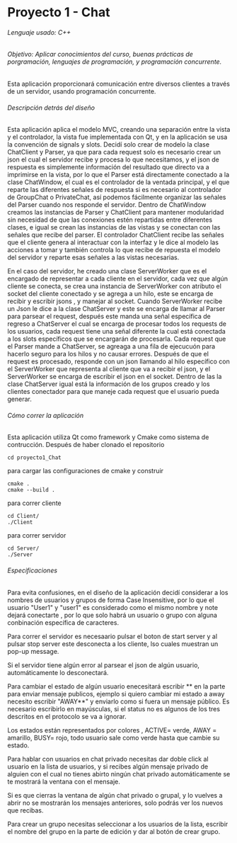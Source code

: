 # Proyecto 1 - Chat
###### Lenguaje usado: C++
###### Objetivo: Aplicar conocimientos del curso, buenas prácticas de porgramación, lenguajes de programación, y programación concurrente.
Esta aplicación proporcionará comunicación entre diversos clientes a través de un servidor, usando programación concurrente. 

###### Descripción detrás del diseño
Esta aplicación aplica el modelo MVC, creando una separación entre la vista y el controlador, la vista fue implementada con Qt, y en la aplicación se usa la convención de signals y slots. 
Decidí solo crear de modelo la clase ChatClient y Parser, ya que para cada request solo es necesario crear un json el cual el servidor recibe y procesa lo que necesitamos, y el json de respuesta es simplemente información del resultado que directo va a imprimirse en la vista, por lo que el Parser está directamente conectado a la clase ChatWindow, el cual es el controlador de la ventada principal, y el que reparte las diferentes señales de respuesta si es necesario al controlador de GroupChat o PrivateChat, así podemos fácilmente organizar las señales del Parser cuando nos responde el servidor. Dentro de ChatWindow creamos las instancias de Parser y ChatClient para mantener modularidad sin necesidad de que las conexiones estén repartidas entre diferentes clases, e igual se crean las instancias de las vistas y se conectan con las señales que recibe del parser. El controlador ChatClient recibe las señales que el cliente genera al interactuar con la interfaz y le dice al modelo las acciones a tomar y también controla lo que recibe de repuesta el modelo del servidor y reparte esas señales a las vistas necesarias.

En el caso del servidor, he creado una clase ServerWorker que es el encargado de representar a cada cliente en el servidor, cada vez que algún cliente se conecta, se crea una instancia de ServerWorker con atributo el socket del cliente conectado y se agrega a un hilo, este se encarga de recibir y escribir jsons , y manejar al socket. Cuando ServerWorker recibe un Json le dice a la clase ChatServer y este se encarga de llamar al Parser para parsear el request, después este manda una señal específica de regreso a ChatServer el cual se encarga de procesar todos los requests de los usuarios, cada request tiene una señal diferente la cual está conectada a los slots específicos que se encargarán de procesarla. Cada request que el Parser mande a ChatServer, se agreaga a una fila de ejecucuón para hacerlo seguro para los hilos y no causar errores. Después de que el request es procesado, responde con un json llamando al hilo específico con el ServerWorker que representa al cliente que va a recibir el json, y el ServerWorker se encarga de escribir el json en el socket. Dentro de las la clase ChatServer igual está la información de los grupos creado y los clientes conectador para que maneje cada request que el usuario pueda generar.

###### Cómo correr la aplicación
Esta aplicación utiliza Qt como framework y Cmake como sistema de contrucción.
Después de haber clonado el repositorio
```console
cd proyecto1_Chat
```
para cargar las configuraciones de cmake y construir 
```console
cmake .
cmake --build .
```
para correr cliente
```console
cd Client/
./Client
```
para correr servidor
```console
cd Server/
./Server
```
###### Especificaciones
Para evita confusiones, en el diseño de la aplicación decidí considerar a los nombres de usuarios y grupos de forma Case Insensitive, por lo que el usuario "User1" y "user1" es considerado como el mismo nombre y note dejará conectarte , por lo que solo habrá un usuario o grupo con alguna conbinación específica de caracteres. 

Para correr el servidor es necesaario pulsar el boton de start server y al pulsar stop server este desconecta a los cliente, lso cuales muestran un pop-up message.

Si el servidor tiene algún error al parsear el json de algún usuario, automáticamente lo desconectará.

Para cambiar el estado de algún usuario enecesitará escribir <STATUS>** en la parte para enviar mensaje publicos, ejemplo si quiero cambiar mi estado a away necesito escribir "AWAY**" y enviarlo como si fuera un mensaje público. Es necesario escribirlo en mayúsculas, si el status no es algunos de los tres descritos en el protocolo se va a ignorar.
  
Los estados están representados por colores , ACTIVE= verde, AWAY = amarillo, BUSY= rojo, todo usuario sale como verde hasta que cambie su estado.
  
Para hablar con usuarios en chat privado necesitas dar doble click al usuario en la lista de usuarios, y si recibes algún mensaje privado de alguien con el cual no tienes abirto ningún chat privado automáticamente se te mostrará la ventana con el mensaje. 
  
Si es que cierras la ventana de algún chat privado o grupal, y lo vuelves a abrir no se mostrarán los mensajes anteriores, solo podrás ver los nuevos que recibas. 
  
Para crear un grupo necesitas seleccionar a los usuarios de la lista, escribir el nombre del grupo en la parte de edición y dar al botón de crear grupo. 

